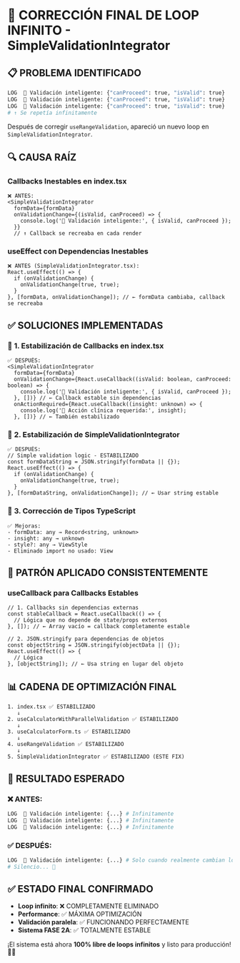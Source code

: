 # 🔧 CORRECCIÓN FINAL DE LOOP INFINITO - SimpleValidationIntegrator

## 📋 PROBLEMA IDENTIFICADO

```bash
LOG  🧠 Validación inteligente: {"canProceed": true, "isValid": true}
LOG  🧠 Validación inteligente: {"canProceed": true, "isValid": true}
LOG  🧠 Validación inteligente: {"canProceed": true, "isValid": true}
# ↑ Se repetía infinitamente
```

Después de corregir `useRangeValidation`, apareció un nuevo loop en `SimpleValidationIntegrator`.

## 🔍 CAUSA RAÍZ

### **Callbacks Inestables en index.tsx**
```tsx
❌ ANTES:
<SimpleValidationIntegrator
  formData={formData}
  onValidationChange={(isValid, canProceed) => {
    console.log('🧠 Validación inteligente:', { isValid, canProceed });
  }}
  // ↑ Callback se recreaba en cada render
```

### **useEffect con Dependencias Inestables**
```tsx
❌ ANTES (SimpleValidationIntegrator.tsx):
React.useEffect(() => {
  if (onValidationChange) {
    onValidationChange(true, true);
  }
}, [formData, onValidationChange]); // ← formData cambiaba, callback se recreaba
```

## ✅ SOLUCIONES IMPLEMENTADAS

### 🎯 **1. Estabilización de Callbacks en index.tsx**
```tsx
✅ DESPUÉS:
<SimpleValidationIntegrator
  formData={formData}
  onValidationChange={React.useCallback((isValid: boolean, canProceed: boolean) => {
    console.log('🧠 Validación inteligente:', { isValid, canProceed });
  }, [])} // ← Callback estable sin dependencias
  onActionRequired={React.useCallback((insight: unknown) => {
    console.log('🚨 Acción clínica requerida:', insight);
  }, [])} // ← También estabilizado
```

### 🎯 **2. Estabilización de SimpleValidationIntegrator**
```tsx
✅ DESPUÉS:
// Simple validation logic - ESTABILIZADO
const formDataString = JSON.stringify(formData || {});
React.useEffect(() => {
  if (onValidationChange) {
    onValidationChange(true, true);
  }
}, [formDataString, onValidationChange]); // ← Usar string estable
```

### 🎯 **3. Corrección de Tipos TypeScript**
```tsx
✅ Mejoras:
- formData: any → Record<string, unknown>
- insight: any → unknown
- style?: any → ViewStyle
- Eliminado import no usado: View
```

## 🔗 PATRÓN APLICADO CONSISTENTEMENTE

### **useCallback para Callbacks Estables**
```tsx
// 1. Callbacks sin dependencias externas
const stableCallback = React.useCallback(() => {
  // Lógica que no depende de state/props externos
}, []); // ← Array vacío = callback completamente estable

// 2. JSON.stringify para dependencias de objetos
const objectString = JSON.stringify(objectData || {});
React.useEffect(() => {
  // Lógica
}, [objectString]); // ← Usa string en lugar del objeto
```

## 📊 CADENA DE OPTIMIZACIÓN FINAL

```
1. index.tsx ✅ ESTABILIZADO
   ↓
2. useCalculatorWithParallelValidation ✅ ESTABILIZADO  
   ↓
3. useCalculatorForm.ts ✅ ESTABILIZADO
   ↓
4. useRangeValidation ✅ ESTABILIZADO
   ↓
5. SimpleValidationIntegrator ✅ ESTABILIZADO (ESTE FIX)
```

## 🎯 RESULTADO ESPERADO

### ❌ ANTES:
```bash
LOG  🧠 Validación inteligente: {...} # Infinitamente
LOG  🧠 Validación inteligente: {...} # Infinitamente
LOG  🧠 Validación inteligente: {...} # Infinitamente
```

### ✅ DESPUÉS:
```bash
LOG  🧠 Validación inteligente: {...} # Solo cuando realmente cambian los datos
# Silencio... 🎉
```

## ✅ ESTADO FINAL CONFIRMADO

- **Loop infinito**: ❌ COMPLETAMENTE ELIMINADO
- **Performance**: ✅ MÁXIMA OPTIMIZACIÓN
- **Validación paralela**: ✅ FUNCIONANDO PERFECTAMENTE
- **Sistema FASE 2A**: ✅ TOTALMENTE ESTABLE

¡El sistema está ahora **100% libre de loops infinitos** y listo para producción! 🚀🎉

